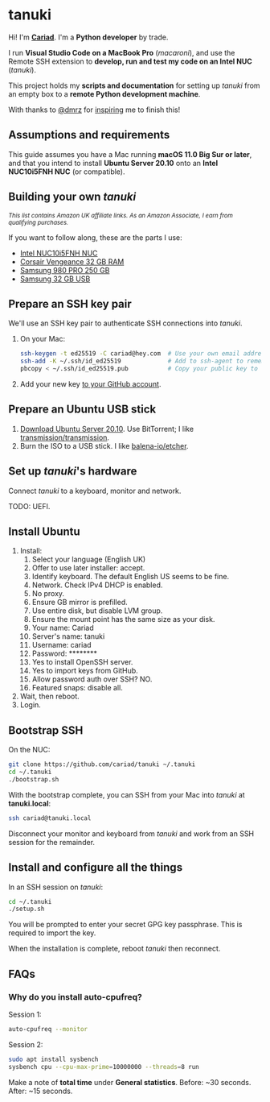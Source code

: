# tanuki

Hi! I'm **[Cariad](https://cariad.io)**. I'm a **Python developer** by trade.

I run **Visual Studio Code on a MacBook Pro** (_macaroni_), and use the Remote SSH extension to **develop, run and test my code on an Intel NUC** (_tanuki_).

This project holds my **scripts and documentation** for setting up _tanuki_ from an empty box to a **remote Python development machine**.

With thanks to [@dmrz](https://github.com/dmrz) for [inspiring](https://dimamoroz.com/2021/03/09/intel-nuc-for-development/) me to finish this!

## Assumptions and requirements

This guide assumes you have a Mac running **macOS 11.0 Big Sur or later**, and that you intend to install **Ubuntu Server 20.10** onto an **Intel NUC10i5FNH NUC** (or compatible).

## Building your own _tanuki_

<span style="font-size: smaller; font-style: italic;">This list contains Amazon UK affiliate links. As an Amazon Associate, I earn from qualifying purchases.</span>

If you want to follow along, these are the parts I use:

- [Intel NUC10i5FNH NUC](https://amzn.to/3d1HEud)
- [Corsair Vengeance 32 GB RAM](https://amzn.to/3r8yqkF)
- [Samsung 980 PRO 250 GB](https://amzn.to/3ccXYcm)
- [Samsung 32 GB USB](https://amzn.to/3lEV7Mg)

## Prepare an SSH key pair

We'll use an SSH key pair to authenticate SSH connections into _tanuki_.

1. On your Mac:

    ```bash
    ssh-keygen -t ed25519 -C cariad@hey.com  # Use your own email address
    ssh-add -K ~/.ssh/id_ed25519             # Add to ssh-agent to remember your passphrase
    pbcopy < ~/.ssh/id_ed25519.pub           # Copy your public key to the clipboard
    ```

1. Add your new key [to your GitHub account](https://github.com/settings/ssh/new).

## Prepare an Ubuntu USB stick

1. [Download Ubuntu Server 20.10](https://ubuntu.com/download/server#downloads). Use BitTorrent; I like [transmission/transmission](https://github.com/transmission/transmission).
1. Burn the ISO to a USB stick. I like [balena-io/etcher](https://github.com/balena-io/etcher).

## Set up _tanuki_'s hardware

Connect _tanuki_ to a keyboard, monitor and network.

TODO: UEFI.

## Install Ubuntu

1. Install:
    1. Select your language (English UK)
    1. Offer to use later installer: accept.
    1. Identify keyboard. The default English US seems to be fine.
    1. Network. Check IPv4 DHCP is enabled.
    1. No proxy.
    1. Ensure GB mirror is prefilled.
    1. Use entire disk, but disable LVM group.
    1. Ensure the mount point has the same size as your disk.
    1. Your name: Cariad
    1. Server's name: tanuki
    1. Username: cariad
    1. Password: ********
    1. Yes to install OpenSSH server.
    1. Yes to import keys from GitHub.
    1. Allow password auth over SSH? NO.
    1. Featured snaps: disable all.
1. Wait, then reboot.
1. Login.

## Bootstrap SSH

On the NUC:

```bash
git clone https://github.com/cariad/tanuki ~/.tanuki
cd ~/.tanuki
./bootstrap.sh
```

With the bootstrap complete, you can SSH from your Mac into _tanuki_ at **tanuki.local**:

```bash
ssh cariad@tanuki.local
```

Disconnect your monitor and keyboard from _tanuki_ and work from an SSH session for the remainder.

## Install and configure all the things

In an SSH session on _tanuki_:

```bash
cd ~/.tanuki
./setup.sh
```

You will be prompted to enter your secret GPG key passphrase. This is required to import the key.

When the installation is complete, reboot _tanuki_ then reconnect.

## FAQs

### Why do you install auto-cpufreq?

Session 1:

```bash
auto-cpufreq --monitor
```

Session 2:

```bash
sudo apt install sysbench
sysbench cpu --cpu-max-prime=10000000 --threads=8 run
```

Make a note of **total time** under **General statistics**. Before: ~30 seconds. After: ~15 seconds.
